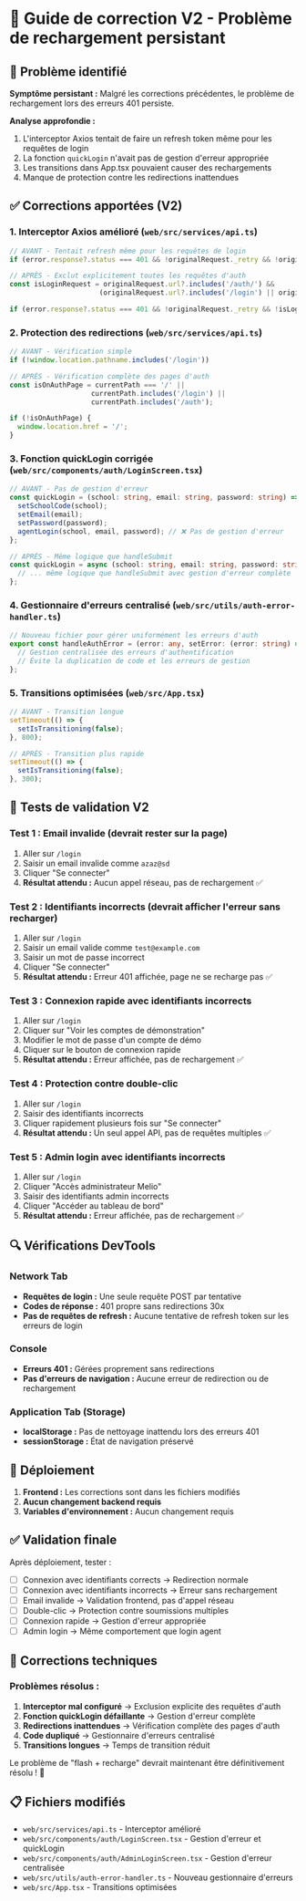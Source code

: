 # 🔧 Guide de correction V2 - Problème de rechargement persistant

## 🚨 Problème identifié

**Symptôme persistant :** Malgré les corrections précédentes, le problème de rechargement lors des erreurs 401 persiste.

**Analyse approfondie :**
1. L'interceptor Axios tentait de faire un refresh token même pour les requêtes de login
2. La fonction `quickLogin` n'avait pas de gestion d'erreur appropriée
3. Les transitions dans App.tsx pouvaient causer des rechargements
4. Manque de protection contre les redirections inattendues

## ✅ Corrections apportées (V2)

### 1. **Interceptor Axios amélioré** (`web/src/services/api.ts`)
```typescript
// AVANT - Tentait refresh même pour les requêtes de login
if (error.response?.status === 401 && !originalRequest._retry && !originalRequest.url?.includes('/auth/refresh'))

// APRÈS - Exclut explicitement toutes les requêtes d'auth
const isLoginRequest = originalRequest.url?.includes('/auth/') && 
                      (originalRequest.url?.includes('/login') || originalRequest.url?.includes('/refresh'));

if (error.response?.status === 401 && !originalRequest._retry && !isLoginRequest)
```

### 2. **Protection des redirections** (`web/src/services/api.ts`)
```typescript
// AVANT - Vérification simple
if (!window.location.pathname.includes('/login'))

// APRÈS - Vérification complète des pages d'auth
const isOnAuthPage = currentPath === '/' || 
                    currentPath.includes('/login') || 
                    currentPath.includes('/auth');

if (!isOnAuthPage) {
  window.location.href = '/';
}
```

### 3. **Fonction quickLogin corrigée** (`web/src/components/auth/LoginScreen.tsx`)
```typescript
// AVANT - Pas de gestion d'erreur
const quickLogin = (school: string, email: string, password: string) => {
  setSchoolCode(school);
  setEmail(email);
  setPassword(password);
  agentLogin(school, email, password); // ❌ Pas de gestion d'erreur
};

// APRÈS - Même logique que handleSubmit
const quickLogin = async (school: string, email: string, password: string) => {
  // ... même logique que handleSubmit avec gestion d'erreur complète
};
```

### 4. **Gestionnaire d'erreurs centralisé** (`web/src/utils/auth-error-handler.ts`)
```typescript
// Nouveau fichier pour gérer uniformément les erreurs d'auth
export const handleAuthError = (error: any, setError: (error: string) => void, showError?: (error: string) => void) => {
  // Gestion centralisée des erreurs d'authentification
  // Évite la duplication de code et les erreurs de gestion
};
```

### 5. **Transitions optimisées** (`web/src/App.tsx`)
```typescript
// AVANT - Transition longue
setTimeout(() => {
  setIsTransitioning(false);
}, 800);

// APRÈS - Transition plus rapide
setTimeout(() => {
  setIsTransitioning(false);
}, 300);
```

## 🧪 Tests de validation V2

### Test 1 : Email invalide (devrait rester sur la page)
1. Aller sur `/login`
2. Saisir un email invalide comme `azaz@sd`
3. Cliquer "Se connecter"
4. **Résultat attendu :** Aucun appel réseau, pas de rechargement ✅

### Test 2 : Identifiants incorrects (devrait afficher l'erreur sans recharger)
1. Aller sur `/login`
2. Saisir un email valide comme `test@example.com`
3. Saisir un mot de passe incorrect
4. Cliquer "Se connecter"
5. **Résultat attendu :** Erreur 401 affichée, page ne se recharge pas ✅

### Test 3 : Connexion rapide avec identifiants incorrects
1. Aller sur `/login`
2. Cliquer sur "Voir les comptes de démonstration"
3. Modifier le mot de passe d'un compte de démo
4. Cliquer sur le bouton de connexion rapide
5. **Résultat attendu :** Erreur affichée, pas de rechargement ✅

### Test 4 : Protection contre double-clic
1. Aller sur `/login`
2. Saisir des identifiants incorrects
3. Cliquer rapidement plusieurs fois sur "Se connecter"
4. **Résultat attendu :** Un seul appel API, pas de requêtes multiples ✅

### Test 5 : Admin login avec identifiants incorrects
1. Aller sur `/login`
2. Cliquer "Accès administrateur Melio"
3. Saisir des identifiants admin incorrects
4. Cliquer "Accéder au tableau de bord"
5. **Résultat attendu :** Erreur affichée, pas de rechargement ✅

## 🔍 Vérifications DevTools

### Network Tab
- **Requêtes de login :** Une seule requête POST par tentative
- **Codes de réponse :** 401 propre sans redirections 30x
- **Pas de requêtes de refresh :** Aucune tentative de refresh token sur les erreurs de login

### Console
- **Erreurs 401 :** Gérées proprement sans redirections
- **Pas d'erreurs de navigation :** Aucune erreur de redirection ou de rechargement

### Application Tab (Storage)
- **localStorage :** Pas de nettoyage inattendu lors des erreurs 401
- **sessionStorage :** État de navigation préservé

## 🚀 Déploiement

1. **Frontend :** Les corrections sont dans les fichiers modifiés
2. **Aucun changement backend requis**
3. **Variables d'environnement :** Aucun changement requis

## ✅ Validation finale

Après déploiement, tester :
- [ ] Connexion avec identifiants corrects → Redirection normale
- [ ] Connexion avec identifiants incorrects → Erreur sans rechargement
- [ ] Email invalide → Validation frontend, pas d'appel réseau
- [ ] Double-clic → Protection contre soumissions multiples
- [ ] Connexion rapide → Gestion d'erreur appropriée
- [ ] Admin login → Même comportement que login agent

## 🔧 Corrections techniques

### Problèmes résolus :
1. **Interceptor mal configuré** → Exclusion explicite des requêtes d'auth
2. **Fonction quickLogin défaillante** → Gestion d'erreur complète
3. **Redirections inattendues** → Vérification complète des pages d'auth
4. **Code dupliqué** → Gestionnaire d'erreurs centralisé
5. **Transitions longues** → Temps de transition réduit

Le problème de "flash + recharge" devrait maintenant être définitivement résolu ! 🎉

## 📋 Fichiers modifiés

- `web/src/services/api.ts` - Interceptor amélioré
- `web/src/components/auth/LoginScreen.tsx` - Gestion d'erreur et quickLogin
- `web/src/components/auth/AdminLoginScreen.tsx` - Gestion d'erreur centralisée
- `web/src/utils/auth-error-handler.ts` - Nouveau gestionnaire d'erreurs
- `web/src/App.tsx` - Transitions optimisées




